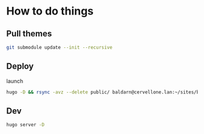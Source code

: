 # How to do things

## Pull themes

```bash
git submodule update --init --recursive
```

## Deploy
launch

```bash
hugo -D && rsync -avz --delete public/ baldarn@cervellone.lan:~/sites/baldarn-site
```

## Dev

```bash
hugo server -D
```
